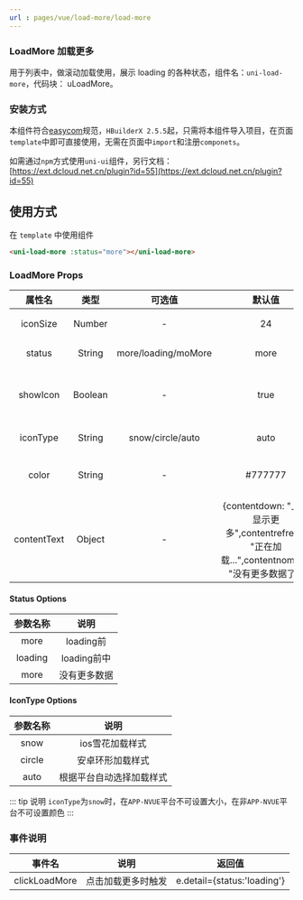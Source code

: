 ```yaml
---
url : pages/vue/load-more/load-more
---
```


### LoadMore 加载更多

用于列表中，做滚动加载使用，展示 loading 的各种状态，组件名：``uni-load-more``，代码块： uLoadMore。

### 安装方式

本组件符合[easycom](https://uniapp.dcloud.io/collocation/pages?id=easycom)规范，`HBuilderX 2.5.5`起，只需将本组件导入项目，在页面`template`中即可直接使用，无需在页面中`import`和注册`componets`。

如需通过`npm`方式使用`uni-ui`组件，另行文档：[https://ext.dcloud.net.cn/plugin?id=55](https://ext.dcloud.net.cn/plugin?id=55)

## 使用方式

在 ``template`` 中使用组件

```html
<uni-load-more :status="more"></uni-load-more>
```


### LoadMore Props

|属性名			|类型		|	可选值											|默认值	|说明	|
|:-:				|:-:		|:-:												|:-:		|:-:														|
|iconSize		|Number	|-													|24			|指定图标大小			|
|status			|String	|more/loading/moMore				|more		|loading 的状态		|
|showIcon		|Boolean|-													|true		|是否显示 loading 图标				|
|iconType		|String	|snow/circle/auto						|auto		|指定图标样式|
|color			|String	|-													|#777777	|图标和文字颜色		|
|contentText|Object|-	|{contentdown: "上拉显示更多",contentrefresh: "正在加载...",contentnomore: "没有更多数据了"}|各状态文字说明	|


#### Status Options
|参数名称	|说明				|
|:-:		|:-:				|
|more		|loading前		|
|loading|loading前中	|
|more		|没有更多数据	|

#### IconType Options
|参数名称	|说明									|
|:-:		|:-:									|
|snow		|ios雪花加载样式				|
|circle	|安卓环形加载样式				|
|auto		|根据平台自动选择加载样式	|




::: tip 说明
`iconType`为`snow`时，在`APP-NVUE`平台不可设置大小，在非`APP-NVUE`平台不可设置颜色
:::


### 事件说明

|事件名					|说明				|返回值						|
|:-:						|:-:				|:-:						|
|clickLoadMore	|点击加载更多时触发	|e.detail={status:'loading'}|

